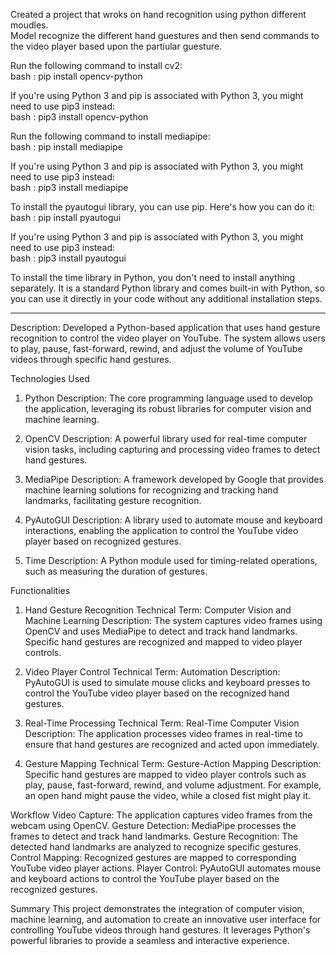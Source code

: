 Created a project that wroks on hand recognition using python different moudles.   
Model recognize the different hand guestures and then send commands to the video player based upon the partiular guesture.   

Run the following command to install cv2:   
bash : pip install opencv-python    

If you're using Python 3 and pip is associated with Python 3, you might need to use pip3 instead:     
bash : pip3 install opencv-python    


Run the following command to install mediapipe:    
bash : pip install mediapipe    

If you're using Python 3 and pip is associated with Python 3, you might need to use pip3 instead:    
bash : pip3 install mediapipe    


To install the pyautogui library, you can use pip. Here's how you can do it:     
bash : pip install pyautogui     
 
If you're using Python 3 and pip is associated with Python 3, you might need to use pip3 instead:    
bash : pip3 install pyautogui       


To install the time library in Python, you don't need to install anything separately. It is a standard Python library and comes built-in with Python, so you can use it directly in your code without any additional installation steps.      

------------------------------------------------------------------------------------------------------------------------------------------------------------------------------------------------------------------------

Description: Developed a Python-based application that uses hand gesture recognition to control the video player on YouTube. The system allows users to play, pause, fast-forward, rewind, and adjust the volume of YouTube videos through specific hand gestures.

Technologies Used
1. Python
Description: The core programming language used to develop the application, leveraging its robust libraries for computer vision and machine learning.

2. OpenCV
Description: A powerful library used for real-time computer vision tasks, including capturing and processing video frames to detect hand gestures.

3. MediaPipe
Description: A framework developed by Google that provides machine learning solutions for recognizing and tracking hand landmarks, facilitating gesture recognition.

4. PyAutoGUI
Description: A library used to automate mouse and keyboard interactions, enabling the application to control the YouTube video player based on recognized gestures.

5. Time
Description: A Python module used for timing-related operations, such as measuring the duration of gestures.

Functionalities

1. Hand Gesture Recognition
Technical Term: Computer Vision and Machine Learning
Description: The system captures video frames using OpenCV and uses MediaPipe to detect and track hand landmarks. Specific hand gestures are recognized and mapped to video player controls.

2. Video Player Control
Technical Term: Automation
Description: PyAutoGUI is used to simulate mouse clicks and keyboard presses to control the YouTube video player based on the recognized hand gestures.

3. Real-Time Processing
Technical Term: Real-Time Computer Vision
Description: The application processes video frames in real-time to ensure that hand gestures are recognized and acted upon immediately.

4. Gesture Mapping
Technical Term: Gesture-Action Mapping
Description: Specific hand gestures are mapped to video player controls such as play, pause, fast-forward, rewind, and volume adjustment. For example, an open hand might pause the video, while a closed fist might play it.

Workflow
Video Capture: The application captures video frames from the webcam using OpenCV.
Gesture Detection: MediaPipe processes the frames to detect and track hand landmarks.
Gesture Recognition: The detected hand landmarks are analyzed to recognize specific gestures.
Control Mapping: Recognized gestures are mapped to corresponding YouTube video player actions.
Player Control: PyAutoGUI automates mouse and keyboard actions to control the YouTube player based on the recognized gestures.

Summary
This project demonstrates the integration of computer vision, machine learning, and automation to create an innovative user interface for controlling YouTube videos through hand gestures. It leverages Python's powerful libraries to provide a seamless and interactive experience.

